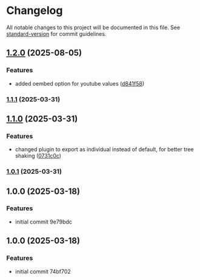 # Changelog

All notable changes to this project will be documented in this file. See [standard-version](https://github.com/conventional-changelog/standard-version) for commit guidelines.

## [1.2.0](https://github.com/jthawme/sveltekit-data-plugin/compare/v1.1.1...v1.2.0) (2025-08-05)


### Features

* added oembed option for youtube values ([d841f58](https://github.com/jthawme/sveltekit-data-plugin/commit/d841f581e51e12fe26abbf77d5a30c93d42b7bd7))

### [1.1.1](https://github.com/jthawme/sveltekit-data-plugin/compare/v1.1.0...v1.1.1) (2025-03-31)

## [1.1.0](https://github.com/jthawme/sveltekit-data-plugin/compare/v1.0.1...v1.1.0) (2025-03-31)


### Features

* changed plugin to export as individual instead of default, for better tree shaking ([0731c0c](https://github.com/jthawme/sveltekit-data-plugin/commit/0731c0cc72ee29682411d836540c7f4849d42e7e))

### [1.0.1](https://github.com/jthawme/sveltekit-data-plugin/compare/v1.0.0...v1.0.1) (2025-03-31)

## 1.0.0 (2025-03-18)


### Features

* initial commit 9e79bdc

## 1.0.0 (2025-03-18)


### Features

* initial commit 74bf702
